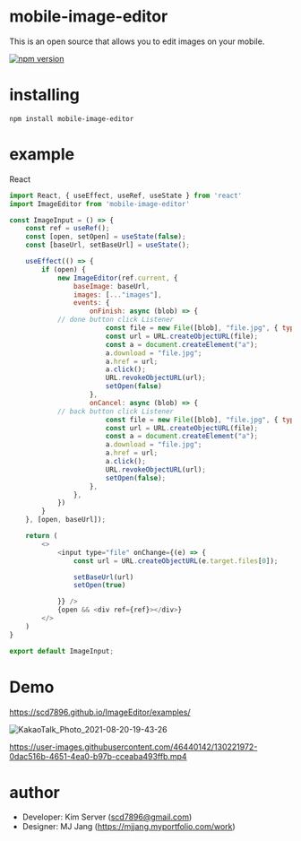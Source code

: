 # mobile-image-editor
This is an open source that allows you to edit images on your mobile.

[![npm version](https://img.shields.io/npm/v/mobile-image-editor.svg?style=flat-square)](https://www.npmjs.com/package/mobile-image-editor)

# installing
```
npm install mobile-image-editor
```

# example
React
```javascript
import React, { useEffect, useRef, useState } from 'react'
import ImageEditor from 'mobile-image-editor'

const ImageInput = () => {
	const ref = useRef();
	const [open, setOpen] = useState(false);
	const [baseUrl, setBaseUrl] = useState();

	useEffect(() => {
		if (open) {
			new ImageEditor(ref.current, {
				baseImage: baseUrl,
				images: [..."images"],
				events: {
					onFinish: async (blob) => {
            // done button click Listener
						const file = new File([blob], "file.jpg", { type: "image/jpeg" });
						const url = URL.createObjectURL(file);
						const a = document.createElement("a");
						a.download = "file.jpg";
						a.href = url;
						a.click();
						URL.revokeObjectURL(url);
						setOpen(false)
					},
					onCancel: async (blob) => {
            // back button click Listener
						const file = new File([blob], "file.jpg", { type: "image/jpeg" });
						const url = URL.createObjectURL(file);
						const a = document.createElement("a");
						a.download = "file.jpg";
						a.href = url;
						a.click();
						URL.revokeObjectURL(url);
						setOpen(false);
					},
				},
			})
		}
	}, [open, baseUrl]);

	return (
		<>
			<input type="file" onChange={(e) => {
				const url = URL.createObjectURL(e.target.files[0]);

				setBaseUrl(url)
				setOpen(true)

			}} />
			{open && <div ref={ref}></div>}
		</>
	)
}

export default ImageInput;
```

# Demo
https://scd7896.github.io/ImageEditor/examples/

![KakaoTalk_Photo_2021-08-20-19-43-26](https://user-images.githubusercontent.com/46440142/130221962-7425a04d-9e50-4b80-8595-bd499c29df44.jpeg)

https://user-images.githubusercontent.com/46440142/130221972-0dac516b-4651-4ea0-b97b-cceaba493ffb.mp4




# author
- Developer: Kim Server (scd7896@gmail.com)
- Designer: MJ Jang (https://mjjang.myportfolio.com/work)
